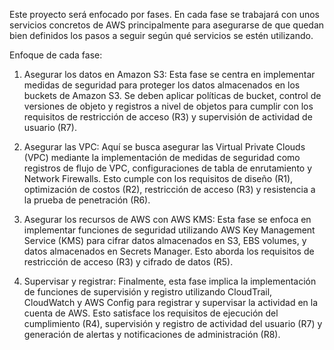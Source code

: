 Este proyecto será enfocado por fases. En cada fase se trabajará con unos servicios concretos de AWS principalmente para asegurarse de que quedan bien definidos los pasos a seguir según qué servicios se estén utilizando.

Enfoque de cada fase:

1. Asegurar los datos en Amazon S3: Esta fase se centra en implementar medidas de seguridad para proteger los datos almacenados en los buckets de Amazon S3. Se deben aplicar políticas de bucket, control de versiones de objeto y registros a nivel de objetos para cumplir con los requisitos de restricción de acceso (R3) y supervisión de actividad de usuario (R7).

2. Asegurar las VPC: Aquí se busca asegurar las Virtual Private Clouds (VPC) mediante la implementación de medidas de seguridad como registros de flujo de VPC, configuraciones de tabla de enrutamiento y Network Firewalls. Esto cumple con los requisitos de diseño (R1), optimización de costos (R2), restricción de acceso (R3) y resistencia a la prueba de penetración (R6).

3. Asegurar los recursos de AWS con AWS KMS: Esta fase se enfoca en implementar funciones de seguridad utilizando AWS Key Management Service (KMS) para cifrar datos almacenados en S3, EBS volumes, y datos almacenados en Secrets Manager. Esto aborda los requisitos de restricción de acceso (R3) y cifrado de datos (R5).

4. Supervisar y registrar: Finalmente, esta fase implica la implementación de funciones de supervisión y registro utilizando CloudTrail, CloudWatch y AWS Config para registrar y supervisar la actividad en la cuenta de AWS. Esto satisface los requisitos de ejecución del cumplimiento (R4), supervisión y registro de actividad del usuario (R7) y generación de alertas y notificaciones de administración (R8).
